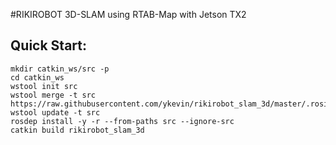 #RIKIROBOT 3D-SLAM using RTAB-Map with Jetson TX2

## Quick Start:

```
mkdir catkin_ws/src -p
cd catkin_ws
wstool init src
wstool merge -t src https://raw.githubusercontent.com/ykevin/rikirobot_slam_3d/master/.rosinstall
wstool update -t src
rosdep install -y -r --from-paths src --ignore-src
catkin build rikirobot_slam_3d
```


